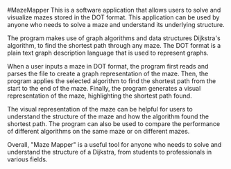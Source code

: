 #MazeMapper
This is a software application that allows users to solve and visualize mazes stored in the DOT format. 
This application can be used by anyone who needs to solve a maze and understand its underlying structure.

The program makes use of graph algorithms and data structures Dijkstra's algorithm, to find the shortest path through any maze. 
The DOT format is a plain text graph description language that is used to represent graphs.

When a user inputs a maze in DOT format, the program first reads and parses the file to create a graph representation of the maze. 
Then, the program applies the selected algorithm to find the shortest path from the start to the end of the maze. 
Finally, the program generates a visual representation of the maze, highlighting the shortest path found.

The visual representation of the maze can be helpful for users to understand the structure of the maze and how the algorithm found the shortest path. 
The program can also be used to compare the performance of different algorithms on the same maze or on different mazes.

Overall, "Maze Mapper" is a useful tool for anyone who needs to solve and understand the structure of a Dijkstra, from students to professionals in various fields.

